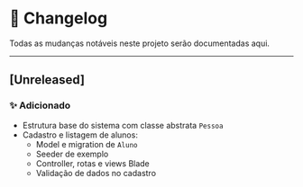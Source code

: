 # 📓 Changelog

Todas as mudanças notáveis neste projeto serão documentadas aqui.

---

## [Unreleased]

### ✨ Adicionado
- Estrutura base do sistema com classe abstrata `Pessoa`
- Cadastro e listagem de alunos:
  - Model e migration de `Aluno`
  - Seeder de exemplo
  - Controller, rotas e views Blade
  - Validação de dados no cadastro
